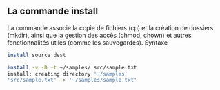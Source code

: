 ## La commande install
La commande associe la copie de fichiers (cp) et la création de dossiers (mkdir), ainsi que la gestion des accès (chmod, chown) et autres fonctionnalités utiles (comme les sauvegardes).
Syntaxe
```Bash
install source dest
```

```Bash
install -v -D -t ~/samples/ src/sample.txt
install: creating directory '~/samples'
'src/sample.txt' -> '~/samples/sample.txt'
```
